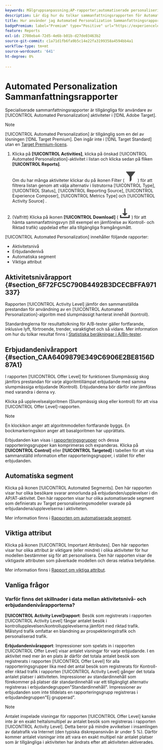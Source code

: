 ```yaml
---
keywords: Målgruppsanpassning;AP-rapporter;automatiserade personaliseringsrapporter;aktivitetsnivårapport;erbjudandenivårapport;erbjudandedetaljrapport;faq
description: Lär dig hur du tolkar sammanfattningsrapporten för Automated Personalization i Adobe Target. Du kan växla till rapporterna Automatiserade segment och Viktiga attribut från den här rapporten.
title: Hur använder jag Automated Personalization Sammanfattningsrapporter?
badgePremium: label="Premium" type="Positive" url="https://experienceleague.adobe.com/docs/target/using/introduction/intro.html?lang=sv-SE#premium newtab=true" tooltip="Se vad som ingår i Target Premium."
feature: Reports
exl-id: 2708eba4-72d5-4e6b-b01b-d27de03463b2
source-git-commit: c1a71d1fb6fa9b5c14e22fa3199358a4594bb4a1
workflow-type: tm+mt
source-wordcount: '641'
ht-degree: 0%

---
```


# Automated Personalization Sammanfattningsrapporter

Specialiserade sammanfattningsrapporter är tillgängliga för användare av [!UICONTROL Automated Personalization] aktiviteter i [!DNL Adobe Target].

>[!NOTE]
>
>[!UICONTROL Automated Personalization] är tillgänglig som en del av lösningen [!DNL Target Premium]. Den ingår inte i [!DNL Target Standard] utan en [Target Premium-licens](/help/main/c-intro/intro.md#premium).

1. Klicka på **[!UICONTROL Activities]**, klicka på önskad [!UICONTROL Automated Personalization]-aktivitet i listan och klicka sedan på fliken **[!UICONTROL Reports]**.

   Om du har många aktiviteter klickar du på ikonen Filter ( ![Filterikon](/help/main/assets/icons/Filter.svg) ) för att filtrera listan genom att välja alternativ i listrutorna [!UICONTROL Type], [!UICONTROL Status], [!UICONTROL Reporting Source], [!UICONTROL Experience Composer], [!UICONTROL Metrics Type] och [!UICONTROL Activity Source] .

1. (Valfritt) Klicka på ikonen **[!UICONTROL Download]** ( ![ ikonen Hämta ](/help/main/assets/icons/Download.svg) ) för att hämta sammanfattningsvyn (till exempel en jämförelse av Kontroll- och Riktad trafik) uppdelad efter alla tillgängliga framgångsmått.

[!UICONTROL Automated Personalization] innehåller följande rapporter:

* Aktivitetsnivå
* Erbjudandenivå
* Automatiska segment
* Viktiga attribut

## Aktivitetsnivårapport {#section_6F72FC5C790B4492B3DCECBFFA971337}

Rapporten [!UICONTROL Activity Level] jämför den sammanställda prestandan för användning av en [!UICONTROL Automated Personalization]-algoritm med slumpmässigt hanterat innehåll (kontroll).

Standardreglerna för resultattolkning för A/B-tester gäller fortfarande, inklusive lyft, förtroende, trender, varaktighet och så vidare. Mer information om hur du tolkar resultat finns i [Statistiska beräkningar i A/Bn-tester](/help/main/c-reports/statistical-methodology/statistical-calculations.md).

## Erbjudandenivårapport {#section_CAA6409879E349C6906E2BE8156D87A1}

I rapporten [!UICONTROL Offer Level] för funktionen Slumpmässig skog jämförs prestandan för varje algoritmtillämpat erbjudande med samma slumpmässiga erbjudande (Kontroll). Erbjudandena bör därför inte jämföras med varandra i denna vy.

Klicka på upplevelsealgoritmen (Slumpmässig skog eller kontroll) för att visa [!UICONTROL Offer Level]-rapporten.

>[!NOTE]
>
>En klockikon anger att algoritmmodellen fortfarande byggs. En bockmarkeringsikon anger att basalgoritmen har upprättats.

Erbjudanden kan visas i [rapporteringsgrupper](/help/main/c-activities/t-automated-personalization/offer-reporting-groups-in-automated-personalization.md) och dessa rapporteringsgrupper kan komprimeras och expanderas. Klicka på **[!UICONTROL Control]** eller **[!UICONTROL Targeted]** i tabellen för att visa sammanställd information efter rapporteringsgrupper, i stället för efter erbjudanden.

## Automatiska segment

Klicka på ikonen [!UICONTROL Automated Segments]. Den här rapporten visar hur olika besökare svarar annorlunda på erbjudanden/upplevelser i din AP/AT-aktivitet. Den här rapporten visar hur olika automatiserade segment som definierats av Target personaliseringsmodeller svarade på erbjudandena/upplevelserna i aktiviteten.

Mer information finns i [Rapporten om automatiserade segment](/help/main/c-reports/c-personalization-insights-reports/automated-segments-report.md).

## Viktiga attribut

Klicka på ikonen [!UICONTROL Important Attributes]. Den här rapporten visar hur olika attribut är viktigare (eller mindre) i olika aktiviteter för hur modellen bestämmer sig för att personalisera. Den här rapporten visar de viktigaste attributen som påverkade modellen och deras relativa betydelse.

Mer information finns i [Rapport om viktiga attribut](/help/main/c-reports/c-personalization-insights-reports/important-attributes-report.md).

## Vanliga frågor

### Varför finns det skillnader i data mellan aktivitetsnivå- och erbjudandenivårapporterna?

**[!UICONTROL Activity Level]rapport**: Besök som registrerats i rapporten [!UICONTROL Activity Level] fångar antalet besök i kontrollupplevelsen/kontrollupplevelserna jämfört med riktad trafik. Målstyrd trafik omfattar en blandning av prospekteringstrafik och personaliserad trafik.

**Erbjudandenivårapport**: Impressioner som spelats in i rapporten [!UICONTROL Offer Level] visar antalet visningar för varje erbjudande. I en aktivitet med mer än en plats är därför det totala antalet besök som registrerats i rapporten [!UICONTROL Offer Level] för alla rapporteringsgrupper lika med det antal besök som registrerats för Kontroll- eller riktad trafik i rapporten [!UICONTROL Activity Level] gånger det totala antalet platser i aktiviteten. Impressioner av standardinnehåll som förekommer på platser där standardinnehåll var ett tillgängligt alternativ registreras i erbjudandegruppen&quot;Standardinnehåll&quot;. Impressioner av erbjudanden som inte tilldelats en rapporteringsgrupp registreras i erbjudandegruppen&quot;Ej grupperad&quot;.

>[!NOTE]
>
>Antalet inspelade visningar för rapporten [!UICONTROL Offer Level] kanske inte är en exakt heltalsmultipel av antalet besök som registreras i rapporten [!UICONTROL Activity Level]. Detta beror på mindre avvikelser i insamlingen av datatrafik via Internet (den typiska diskrepansnivån är under 5 %). Därför kommer antalet visningar inte att vara en exakt multipel när antalet platser som är tillgängliga i aktiviteten har ändrats efter att aktiviteten aktiverades.
